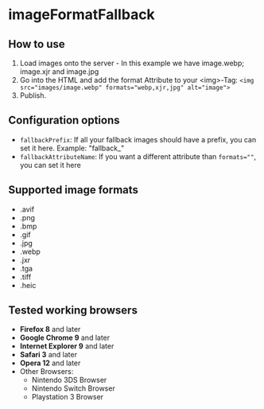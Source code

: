 # imageFormatFallback

## How to use
1. Load images onto the server - In this example we have image.webp; image.xjr and image.jpg
2. Go into the HTML and add the format Attribute to your \<img\>-Tag: `<img src="images/image.webp" formats="webp,xjr,jpg" alt="image">`
3. Publish.

## Configuration options
- `fallbackPrefix`: If all your fallback images should have a prefix, you can set it here. Example: "fallback_"
- `fallbackAttributeName`: If you want a different attribute than `formats=""`, you can set it here

## Supported image formats
- .avif
- .png
- .bmp
- .gif
- .jpg
- .webp
- .jxr
- .tga
- .tiff
- .heic

## Tested working browsers
- **Firefox 8** and later
- **Google Chrome 9** and later
- **Internet Explorer 9** and later
- **Safari 3** and later
- **Opera 12** and later
- Other Browsers:
    - Nintendo 3DS Browser
    - Nintendo Switch Browser
    - Playstation 3 Browser